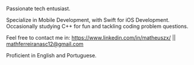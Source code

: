 Passionate tech entusiast. 

Specialize in Mobile Development, with Swift for iOS Development. Occasionally studying C++ for fun and tackling coding problem questions. 

Feel free to contact me in: https://www.linkedin.com/in/matheuszx/ || mathferreiranasc12@gmail.com

Proficient in English and Portuguese. 
